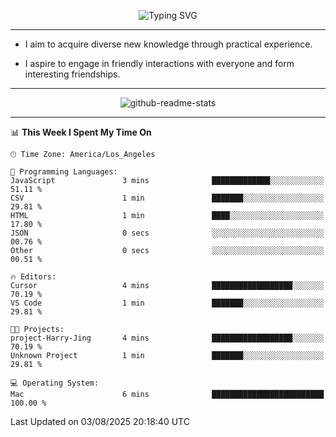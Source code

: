 <p align="center">
  <img src="https://readme-typing-svg.demolab.com?font=Fira+Code&weight=500&size=32&duration=2500&pause=1600&center=true&vCenter=true&random=false&width=1024&height=64&lines=Hi+there+%F0%9F%91%8B;I'm+delighted+you+could+make+it+here+%F0%9F%8E%89;I'm+Harry%2C+a+college+student+still+finding+my+way" alt="Typing SVG" />
</p>


---


- I aim to acquire diverse new knowledge through practical experience.

- I aspire to engage in friendly interactions with everyone and form interesting friendships.


---


<p align="center">
  <img src="https://github-readme-stats.vercel.app/api?username=Harry-Jing&show_icons=true" alt="github-readme-stats"/>
</p>


---

<!--START_SECTION:waka-->
📊 **This Week I Spent My Time On** 

```text
🕑︎ Time Zone: America/Los_Angeles

💬 Programming Languages: 
JavaScript               3 mins              █████████████░░░░░░░░░░░░   51.11 % 
CSV                      1 min               ███████░░░░░░░░░░░░░░░░░░   29.81 % 
HTML                     1 min               ████░░░░░░░░░░░░░░░░░░░░░   17.80 % 
JSON                     0 secs              ░░░░░░░░░░░░░░░░░░░░░░░░░   00.76 % 
Other                    0 secs              ░░░░░░░░░░░░░░░░░░░░░░░░░   00.51 % 

🔥 Editors: 
Cursor                   4 mins              ██████████████████░░░░░░░   70.19 % 
VS Code                  1 min               ███████░░░░░░░░░░░░░░░░░░   29.81 % 

🐱‍💻 Projects: 
project-Harry-Jing       4 mins              ██████████████████░░░░░░░   70.19 % 
Unknown Project          1 min               ███████░░░░░░░░░░░░░░░░░░   29.81 % 

💻 Operating System: 
Mac                      6 mins              █████████████████████████   100.00 % 
```


 Last Updated on 03/08/2025 20:18:40 UTC
<!--END_SECTION:waka-->
